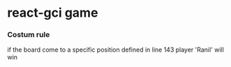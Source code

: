 # react-gci game
### Costum rule
if the board come to a specific position defined in line 143 player 'Ranil' will win
